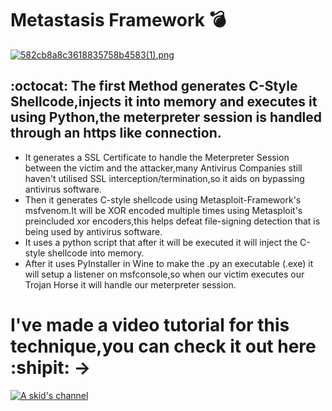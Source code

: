# Metastasis Framework :bomb:

[![582cb8a8c3618835758b4583(1).png](https://s13.postimg.org/on7zk69fb/582cb8a8c3618835758b4583_1.png)](https://postimg.org/image/6kewsydkj/)

## :octocat: The first Method generates C-Style Shellcode,injects it into memory and executes it using Python,the meterpreter session is handled through an https like connection.

 - It generates a SSL Certificate to handle the Meterpreter Session between the victim and the attacker,many Antivirus Companies still haven't utilised SSL interception/termination,so it aids on bypassing antivirus software.
 - Then it generates C-style shellcode using Metasploit-Framework's msfvenom.It will be XOR encoded multiple times using Metasploit's preincluded xor encoders,this helps defeat file-signing detection that is being used by antivirus software.
 - It uses a python script that after it will be executed it will inject the C-style shellcode into memory.
 - After it uses PyInstaller in Wine to make the .py an executable (.exe) it will setup a listener on msfconsole,so when our victim executes our Trojan Horse it will handle our meterpreter session.

# I've made a video tutorial for this technique,you can check it out here :shipit: -> 
[![A skid's channel](https://img.youtube.com/vi/w4BuXu344mU/0.jpg)](https://www.youtube.com/watch?v=w4BuXu344mU)

